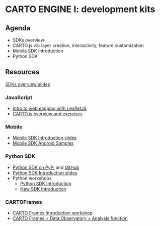 CARTO ENGINE I: development kits
=======================================

## Agenda

* SDKs overview
* CARTO.js v3: layer creation, interactivity, feature customization
* Mobile SDK Introduction
* Python SDK

## Resources

[SDKs overview slides](https://docs.google.com/presentation/d/e/2PACX-1vR_rNoN50hLmd6-kr0hxoTUPSz7ifcPVsKNSF5aZIlch6-e7_2Z93memuUMUN8gp8zv-GvJVz3jAX37/pub?slide=id.g2f7e358705_1_93)


### JavaScript


* [Intro to webmapping with LeafletJS](exercises/leaflet.md)
* [CARTO.js overview and exercises](exercises/cartojs.md)

### Mobile

* [Mobile SDK Introduction slides](https://docs.google.com/a/cartodb.com/presentation/d/1RiNcVhPrUtCs4IMUqnkfwcHp9eK1mxmPCQxQfxpyHOU/edit?usp=sharing)
* [Mobile SDK Android Samples](https://github.com/CartoDB/mobile-android-samples)

### Python SDK

* [Python SDK on PyPi](https://pypi.python.org/pypi/carto) and [GitHub](https://github.com/CartoDB/carto-python)
* [Python SDK Introduction slides](https://drive.google.com/open?id=1W7EUD7lezMyHVG_Gse0ZA808SZk3NBMoSaHt468LokM)
* Python workshops
    * [Python SDK Introduction](http://nbviewer.jupyter.org/github/CartoDB/carto-workshop/blob/master/06-sdks/exercises/python_SDK/Python_SDK.ipynb)
    * [New SDK Introduction](http://nbviewer.jupyter.org/github/CartoDB/carto-workshop/blob/master/06-sdks/exercises/python_SDK/Python_SDK_2.ipynb)

### CARTOFrames

* [CARTO Frames Introduction workshop](http://nbviewer.jupyter.org/github/CartoDB/carto-workshop/blob/master/06-sdks/exercises/python_SDK/CARTO_Frames.ipynb)
* [CARTO Frames + Data Observatory + Analysis function](https://colab.research.google.com/drive/17bX8uClzvGBEKisHsBe25GClL1fkAuD7)

